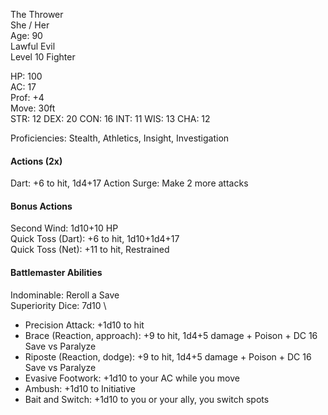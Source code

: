 The Thrower \
She / Her \
Age: 90 \
Lawful Evil \
Level 10 Fighter

HP: 100 \
AC: 17 \
Prof: +4 \
Move: 30ft \
STR: 12
DEX: 20
CON: 16
INT: 11
WIS: 13
CHA: 12

Proficiencies: Stealth, Athletics, Insight, Investigation

#### Actions (2x)
Dart: +6 to hit, 1d4+17 
Action Surge: Make 2 more attacks 

#### Bonus Actions
Second Wind: 1d10+10 HP \
Quick Toss (Dart): +6 to hit, 1d10+1d4+17 \
Quick Toss (Net): +11 to hit, Restrained 

#### Battlemaster Abilities
Indominable: Reroll a Save \
Superiority Dice: 7d10 \
- Precision Attack: +1d10 to hit 
- Brace (Reaction, approach): +9 to hit, 1d4+5 damage + Poison + DC 16 Save vs Paralyze 
- Riposte (Reaction, dodge): +9 to hit, 1d4+5 damage + Poison + DC 16 Save vs Paralyze 
- Evasive Footwork: +1d10 to your AC while you move 
- Ambush: +1d10 to Initiative 
- Bait and Switch: +1d10 to you or your ally, you switch spots 
